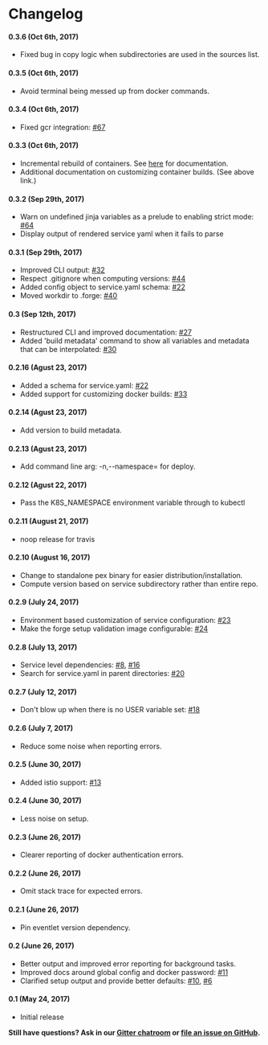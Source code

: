 # Changelog

#### 0.3.6 (Oct 6th, 2017)

* Fixed bug in copy logic when subdirectories are used in the sources list.

#### 0.3.5 (Oct 6th, 2017)

* Avoid terminal being messed up from docker commands.

#### 0.3.4 (Oct 6th, 2017)

* Fixed gcr integration: [#67](https://github.com/datawire/forge/issues/67)

#### 0.3.3 (Oct 6th, 2017)

* Incremental rebuild of containers. See [here](customize-container-builds.md) for documentation.
* Additional documentation on customizing container builds. (See above link.)

#### 0.3.2 (Sep 29th, 2017)

* Warn on undefined jinja variables as a prelude to enabling strict mode: [#64](https://github.com/datawire/forge/issues/44)
* Display output of rendered service yaml when it fails to parse

#### 0.3.1 (Sep 29th, 2017)

* Improved CLI output: [#32](https://github.com/datawire/forge/issues/32)
* Respect .gitignore when computing versions: [#44](https://github.com/datawire/forge/issues/44)
* Added config object to service.yaml schema: [#22](https://github.com/datawire/forge/issues/22)
* Moved workdir to .forge: [#40](https://github.com/datawire/forge/issues/40)

#### 0.3 (Sep 12th, 2017)

* Restructured CLI and improved documentation: [#27](https://github.com/datawire/forge/issues/27)
* Added 'build metadata' command to show all variables and metadata that can be interpolated: [#30](https://github.com/datawire/forge/issues/30)

#### 0.2.16 (Agust 23, 2017)

* Added a schema for service.yaml: [#22](https://github.com/datawire/forge/issues/22)
* Added support for customizing docker builds: [#33](https://github.com/datawire/forge/issues/33)

#### 0.2.14 (Agust 23, 2017)

* Add version to build metadata.

#### 0.2.13 (Agust 23, 2017)

* Add command line arg: -n,--namespace=<name> for deploy.

#### 0.2.12 (Agust 22, 2017)

* Pass the K8S_NAMESPACE environment variable through to kubectl

#### 0.2.11 (August 21, 2017)

* noop release for travis

#### 0.2.10 (August 16, 2017)

* Change to standalone pex binary for easier distribution/installation.
* Compute version based on service subdirectory rather than entire repo.

#### 0.2.9 (July 24, 2017)

* Environment based customization of service configuration: [#23](https://github.com/datawire/forge/issues/23)
* Make the forge setup validation image configurable:  [#24](https://github.com/datawire/forge/issues/24)

#### 0.2.8 (July 13, 2017)

* Service level dependencies: [#8](https://github.com/datawire/forge/issues/8), [#16](https://github.com/datawire/forge/issues/16)
* Search for service.yaml in parent directories: [#20](https://github.com/datawire/forge/issues/20)

#### 0.2.7 (July 12, 2017)

* Don't blow up when there is no USER variable set: [#18](https://github.com/datawire/forge/issues/18)

#### 0.2.6 (July 7, 2017)

* Reduce some noise when reporting errors.

#### 0.2.5 (June 30, 2017)

* Added istio support: [#13](https://github.com/datawire/forge/issues/13)

#### 0.2.4 (June 30, 2017)

* Less noise on setup.

#### 0.2.3 (June 26, 2017)

* Clearer reporting of docker authentication errors.

#### 0.2.2 (June 26, 2017)

* Omit stack trace for expected errors.

#### 0.2.1 (June 26, 2017)

* Pin eventlet version dependency.

#### 0.2 (June 26, 2017)

* Better output and improved error reporting for background tasks.
* Improved docs around global config and docker password: [#11](https://github.com/datawire/forge/issues/11)
* Clarified setup output and provide better defaults: [#10](https://github.com/datawire/forge/issues/10), [#6](https://github.com/datawire/forge/issues/6)

#### 0.1 (May 24, 2017)

* Initial release

**Still have questions? Ask in our [Gitter chatroom](https://gitter.im/datawire/forge) or [file an issue on GitHub](https://github.com/datawire/forge/issues/new).**

